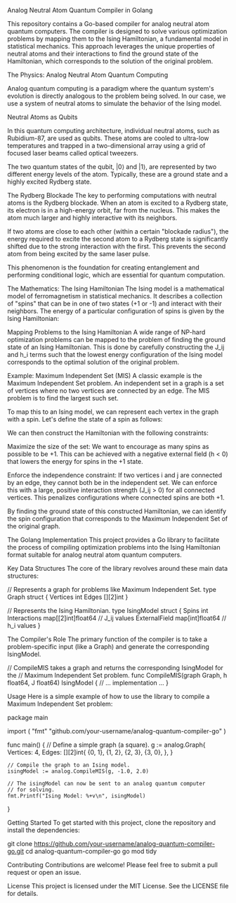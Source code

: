 Analog Neutral Atom Quantum Compiler in Golang

This repository contains a Go-based compiler for analog neutral atom quantum computers. The compiler is designed to solve various optimization problems by mapping them to the Ising Hamiltonian, a fundamental model in statistical mechanics. This approach leverages the unique properties of neutral atoms and their interactions to find the ground state of the Hamiltonian, which corresponds to the solution of the original problem.

The Physics: Analog Neutral Atom Quantum Computing

Analog quantum computing is a paradigm where the quantum system's evolution is directly analogous to the problem being solved. In our case, we use a system of neutral atoms to simulate the behavior of the Ising model.

Neutral Atoms as Qubits

In this quantum computing architecture, individual neutral atoms, such as Rubidium-87, are used as qubits. These atoms are cooled to ultra-low temperatures and trapped in a two-dimensional array using a grid of focused laser beams called optical tweezers.

The two quantum states of the qubit, |0⟩ and |1⟩, are represented by two different energy levels of the atom. Typically, these are a ground state and a highly excited Rydberg state.

The Rydberg Blockade
The key to performing computations with neutral atoms is the Rydberg blockade. When an atom is excited to a Rydberg state, its electron is in a high-energy orbit, far from the nucleus. This makes the atom much larger and highly interactive with its neighbors.

If two atoms are close to each other (within a certain "blockade radius"), the energy required to excite the second atom to a Rydberg state is significantly shifted due to the strong interaction with the first. This prevents the second atom from being excited by the same laser pulse.

This phenomenon is the foundation for creating entanglement and performing conditional logic, which are essential for quantum computation.

The Mathematics: The Ising Hamiltonian
The Ising model is a mathematical model of ferromagnetism in statistical mechanics. It describes a collection of "spins" that can be in one of two states (+1 or -1) and interact with their neighbors. The energy of a particular configuration of spins is given by the Ising Hamiltonian:

Mapping Problems to the Ising Hamiltonian
A wide range of NP-hard optimization problems can be mapped to the problem of finding the ground state of an Ising Hamiltonian. This is done by carefully constructing the J_ij and h_i terms such that the lowest energy configuration of the Ising model corresponds to the optimal solution of the original problem.

Example: Maximum Independent Set (MIS)
A classic example is the Maximum Independent Set problem. An independent set in a graph is a set of vertices where no two vertices are connected by an edge. The MIS problem is to find the largest such set.

To map this to an Ising model, we can represent each vertex in the graph with a spin. Let's define the state of a spin as follows:

We can then construct the Hamiltonian with the following constraints:

Maximize the size of the set: We want to encourage as many spins as possible to be +1. This can be achieved with a negative external field (h < 0) that lowers the energy for spins in the +1 state.

Enforce the independence constraint: If two vertices i and j are connected by an edge, they cannot both be in the independent set. We can enforce this with a large, positive interaction strength (J_ij > 0) for all connected vertices. This penalizes configurations where connected spins are both +1.

By finding the ground state of this constructed Hamiltonian, we can identify the spin configuration that corresponds to the Maximum Independent Set of the original graph.

The Golang Implementation
This project provides a Go library to facilitate the process of compiling optimization problems into the Ising Hamiltonian format suitable for analog neutral atom quantum computers.

Key Data Structures
The core of the library revolves around these main data structures:

// Represents a graph for problems like Maximum Independent Set.
type Graph struct {
    Vertices int
    Edges    [][2]int
}

// Represents the Ising Hamiltonian.
type IsingModel struct {
    Spins         int
    Interactions  map[[2]int]float64 // J_ij values
    ExternalField map[int]float64      // h_i values
}

The Compiler's Role
The primary function of the compiler is to take a problem-specific input (like a Graph) and generate the corresponding IsingModel.

// CompileMIS takes a graph and returns the corresponding IsingModel for the
// Maximum Independent Set problem.
func CompileMIS(graph Graph, h float64, J float64) IsingModel {
    // ... implementation ...
}

Usage
Here is a simple example of how to use the library to compile a Maximum Independent Set problem:

package main

import (
    "fmt"
    "github.com/your-username/analog-quantum-compiler-go"
)

func main() {
    // Define a simple graph (a square).
    g := analog.Graph{
        Vertices: 4,
        Edges: [][2]int{
            {0, 1},
            {1, 2},
            {2, 3},
            {3, 0},
        },
    }

    // Compile the graph to an Ising model.
    isingModel := analog.CompileMIS(g, -1.0, 2.0)

    // The isingModel can now be sent to an analog quantum computer
    // for solving.
    fmt.Printf("Ising Model: %+v\n", isingModel)
}

Getting Started
To get started with this project, clone the repository and install the dependencies:

git clone https://github.com/your-username/analog-quantum-compiler-go.git
cd analog-quantum-compiler-go
go mod tidy

Contributing
Contributions are welcome! Please feel free to submit a pull request or open an issue.

License
This project is licensed under the MIT License. See the LICENSE file for details.
